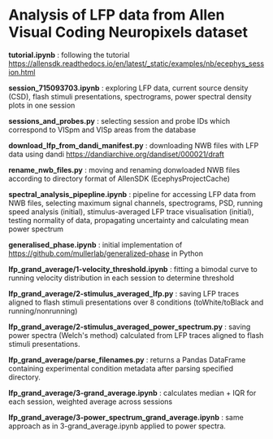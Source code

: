 # Analysis of LFP data from Allen Visual Coding Neuropixels dataset

__tutorial.ipynb__ : following the tutorial https://allensdk.readthedocs.io/en/latest/_static/examples/nb/ecephys_session.html

__session_715093703.ipynb__ : exploring LFP data, current source density (CSD), flash stimuli presentations, spectrograms, power spectral density plots in one session

__sessions_and_probes.py__ : selecting session and probe IDs which correspond to VISpm and VISp areas from the database

__download_lfp_from_dandi_manifest.py__ : downloading NWB files with LFP data using dandi https://dandiarchive.org/dandiset/000021/draft

__rename_nwb_files.py__ : moving and renaming donwloaded NWB files according to directory format of AllenSDK (EcephysProjectCache)

__spectral_analysis_pipepline.ipynb__ : pipeline for accessing LFP data from NWB files, selecting maximum signal channels, spectrograms, PSD, running speed analysis (initial), stimulus-averaged LFP trace visualisation (initial), testing normality of data, propagating uncertainty and calculating mean power spectrum

__generalised_phase.ipynb__ : initial implementation of https://github.com/mullerlab/generalized-phase in Python

__lfp_grand_average/1-velocity_threshold.ipynb__ : fitting a bimodal curve to running velocity distribution in each session to determine threshold

__lfp_grand_average/2-stimulus_averaged_lfp.py__ : saving LFP traces aligned to flash stimuli presentations over 8 conditions (toWhite/toBlack and running/nonrunning) 

__lfp_grand_average/2-stimulus_averaged_power_spectrum.py__ : saving power spectra (Welch's method) calculated from LFP traces aligned to flash stimuli presentations.

__lfp_grand_average/parse_filenames.py__ : returns a Pandas DataFrame containing experimental condition metadata after parsing specified directory.

__lfp_grand_average/3-grand_average.ipynb__ : calculates median + IQR for each session, weighted average across sessions

__lfp_grand_average/3-power_spectrum_grand_average.ipynb__ : same approach as in 3-grand_average.ipynb applied to power spectra.